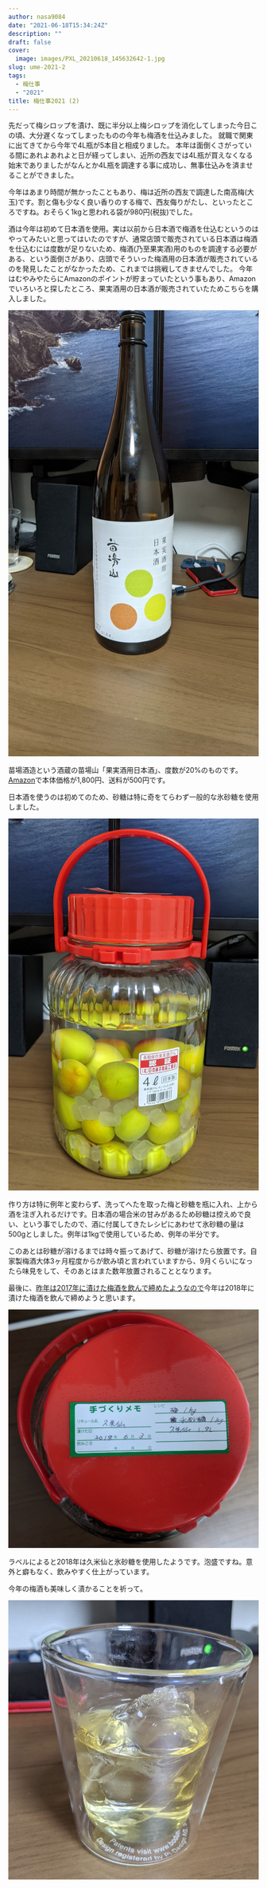 ```yaml
---
author: nasa9084
date: "2021-06-18T15:34:24Z"
description: ""
draft: false
cover:
  image: images/PXL_20210618_145632642-1.jpg
slug: ume-2021-2
tags:
  - 梅仕事
  - "2021"
title: 梅仕事2021 (2)
---
```



先だって梅シロップを漬け、既に半分以上梅シロップを消化してしまった今日この頃、大分遅くなってしまったものの今年も梅酒を仕込みました。
就職で関東に出てきてから今年で4L瓶が5本目と相成りました。
本年は面倒くさがっている間にあれよあれよと日が経ってしまい、近所の西友では4L瓶が買えなくなる始末でありましたがなんとか4L瓶を調達する事に成功し、無事仕込みを済ませることができました。

今年はあまり時間が無かったこともあり、梅は近所の西友で調達した南高梅(大玉)です。割と傷も少なく良い香りのする梅で、西友侮りがたし、といったところですね。おそらく1kgと思われる袋が980円(税抜)でした。

酒は今年は初めて日本酒を使用。実は以前から日本酒で梅酒を仕込むというのはやってみたいと思ってはいたのですが、通常店頭で販売されている日本酒は梅酒を仕込むには度数が足りないため、梅酒(乃至果実酒)用のものを調達する必要がある、という面倒さがあり、店頭でそういった梅酒用の日本酒が販売されているのを発見したことがなかったため、これまでは挑戦してきませんでした。
今年はむやみやたらにAmazonのポイントが貯まっていたという事もあり、Amazonでいろいろと探したところ、果実酒用の日本酒が販売されていたためこちらを購入しました。

![](images/PXL_20210618_145710091.jpg)

苗場酒造という酒蔵の苗場山「果実酒用日本酒」、度数が20%のものです。[Amazon](https://amzn.to/35Ar3tW)で本体価格が1,800円、送料が500円です。

日本酒を使うのは初めてのため、砂糖は特に奇をてらわず一般的な氷砂糖を使用しました。

![](images/PXL_20210618_145632642.jpg)

作り方は特に例年と変わらず、洗ってへたを取った梅と砂糖を瓶に入れ、上から酒を注ぎ入れるだけです。日本酒の場合米の甘みがあるため砂糖は控えめで良い、という事でしたので、酒に付属してきたレシピにあわせて氷砂糖の量は500gとしました。例年は1kgで使用しているため、例年の半分です。

このあとは砂糖が溶けるまでは時々振ってあげて、砂糖が溶けたら放置です。自家製梅酒大体3ヶ月程度からが飲み頃と言われていますから、9月くらいになったら味見をして、そのあとはまた数年放置されることとなります。

最後に、[昨年は2017年に漬けた梅酒を飲んで締めたようなので](/ume-2020/)今年は2018年に漬けた梅酒を飲んで締めようと思います。

![](images/PXL_20210618_151906550.jpg)

ラベルによると2018年は久米仙と氷砂糖を使用したようです。泡盛ですね。意外と癖もなく、飲みやすく仕上がっています。

今年の梅酒も美味しく漬かることを祈って。

![](images/PXL_20210618_152347004.jpg)
